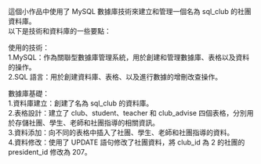 這個小作品中使用了 MySQL 數據庫技術來建立和管理一個名為 sql_club 的社團資料庫。  
以下是技術和資料庫的一些要點：  

使用的技術：  
1.MySQL：作為關聯型數據庫管理系統，用於創建和管理數據庫、表格以及資料的操作。  
2.SQL 語言：用於創建資料庫、表格、以及進行數據的增刪改查操作。  
  
數據庫基礎：  
1.資料庫建立：創建了名為 sql_club 的資料庫。  
2.表格設計：建立了 club、student、teacher 和 club_advise 四個表格，分別用於存儲社團、學生、老師和社團指導的相關資訊。  
3.資料添加：向不同的表格中插入了社團、學生、老師和社團指導的資料。  
4.資料修改：使用了 UPDATE 語句修改了社團資料，將 club_id 為 2 的社團的 president_id 修改為 207。    
